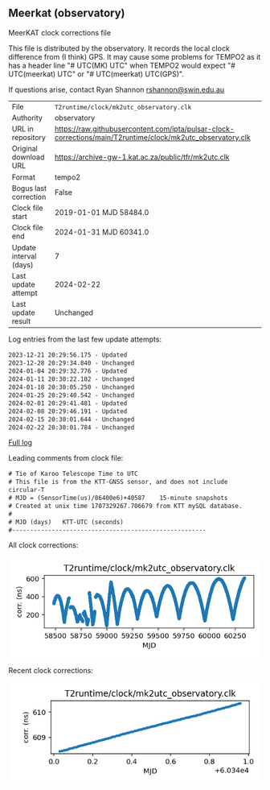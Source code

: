
## Meerkat (observatory)

MeerKAT clock corrections file

This file is distributed by the observatory. It records the local
clock difference from (I think) GPS. It may cause some problems
for TEMPO2 as it has a header line "# UTC(MK) UTC" when TEMPO2
would expect "# UTC(meerkat) UTC" or "# UTC(meerkat) UTC(GPS)".

If questions arise, contact Ryan Shannon <rshannon@swin.edu.au>

|     |     |
|:--- |:--- |
| File | `T2runtime/clock/mk2utc_observatory.clk` |
| Authority | observatory |
| URL in repository | <https://raw.githubusercontent.com/ipta/pulsar-clock-corrections/main/T2runtime/clock/mk2utc_observatory.clk> |
| Original download URL | <https://archive-gw-1.kat.ac.za/public/tfr/mk2utc.clk> |
| Format | tempo2 |
| Bogus last correction | False |
| Clock file start | 2019-01-01 MJD 58484.0 |
| Clock file end | 2024-01-31 MJD 60341.0 |
| Update interval (days) | 7 |
| Last update attempt | 2024-02-22 |
| Last update result | Unchanged |

Log entries from the last few update attempts:
```
2023-12-21 20:29:56.175 - Updated
2023-12-28 20:29:34.840 - Unchanged
2024-01-04 20:29:32.776 - Updated
2024-01-11 20:30:22.102 - Unchanged
2024-01-18 20:30:05.250 - Unchanged
2024-01-25 20:29:40.542 - Unchanged
2024-02-01 20:29:41.481 - Updated
2024-02-08 20:29:46.191 - Updated
2024-02-15 20:30:01.644 - Unchanged
2024-02-22 20:30:01.784 - Unchanged
```
[Full log](https://raw.githubusercontent.com/ipta/pulsar-clock-corrections/main/log/T2runtime/clock/mk2utc_observatory.clk.log)

Leading comments from clock file:

    # Tie of Karoo Telescope Time to UTC
    # This file is from the KTT-GNSS sensor, and does not include circular-T
    # MJD = (SensorTime(us)/86400e6)+40587    15-minute snapshots
    # Created at unix time 1707329267.706679 from KTT mySQL database.
    #
    # MJD (days)   KTT-UTC (seconds)
    #------------------------------------------------------



All clock corrections:

![plot of all clock corrections](mk2utc_observatory.clk.png "All corrections")

Recent clock corrections:

![plot of recent clock corrections](mk2utc_observatory.clk.short.png "Recent corrections")

